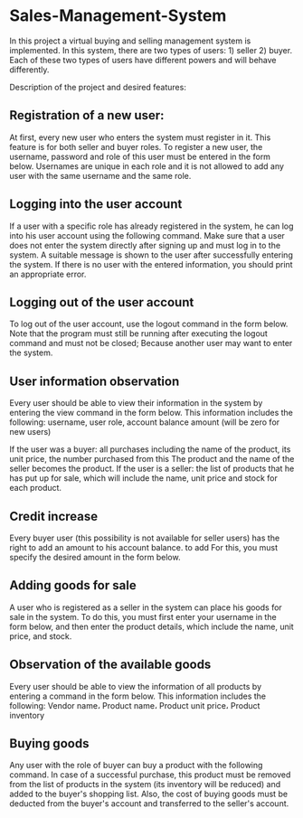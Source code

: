 # Sales-Management-System
In this project a virtual buying and selling management system is implemented. In this system, there are two types of users:  1) seller 2) buyer. Each of these two types of users have different powers and will behave differently. 

Description of the project and desired features:


<h2>Registration of a new user:</h2>

At first, every new user who enters the system must register in it. This feature is for both seller and buyer roles. To register a new user, the username, password and role of this user must be entered in the form below. Usernames are unique in each role and it is not allowed to add any user with the same username and the same role.

<h2>Logging into the user account</h2>

If a user with a specific role has already registered in the system, he can log into his user account using the following command. Make sure that a user does not enter the system directly after signing up and must log in to the system. A suitable message is shown to the user after successfully entering the system. If there is no user with the entered information, you should print an appropriate error.

<h2>Logging out of the user account</h2>

To log out of the user account, use the logout command in the form below. Note that the program must still be running after executing the logout command and must not be closed; Because another user may want to enter the system.

<h2>User information observation</h2>

Every user should be able to view their information in the system by entering the view command in the form below. 
This information includes the following: username, user role, account balance amount (will be zero for new users)

If the user was a buyer: all purchases including the name of the product, its unit price, the number purchased from this The product and the name of the seller becomes the product.
If the user is a seller: the list of products that he has put up for sale, which will include the name, unit price and stock for each product.

<h2>Credit increase</h2>

Every buyer user (this possibility is not available for seller users) has the right to add an amount to his account balance.
to add For this, you must specify the desired amount in the form below.

<h2>Adding goods for sale</h2>

A user who is registered as a seller in the system can place his goods for sale in the system. To do this, you must first enter your username in the form below, and then enter the product details, which include the name, unit price, and stock. 

<h2>Observation of the available goods</h2>

Every user should be able to view the information of all products by entering a command in the form below. This information includes the following:
Vendor name، Product name، Product unit price، Product inventory

<h2>Buying goods</h2>

Any user with the role of buyer can buy a product with the following command. In case of a successful purchase, this product must be removed from the list of products in the system (its inventory will be reduced) and added to the buyer's shopping list. Also, the cost of buying goods must be deducted from the buyer's account and transferred to the seller's account.



